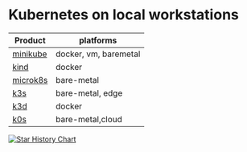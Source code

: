 # Kubernetes on local workstations

| Product | platforms |
| ------- | -------- |
| [minikube](./minikube/README.md)| docker, vm, baremetal|
| [kind](./kind/README.md)| docker |
| [microk8s](./microk8s/README.md)| bare-metal |
| [k3s](./k3s/README.md)| bare-metal, edge |
| [k3d](./k3d/README.md)| docker |
| [k0s](./k0s/README.md)| bare-metal,cloud|

[![Star History Chart](https://api.star-history.com/svg?repos=kubernetes-sigs/kind,k0sproject/k0s,kubernetes/minikube,canonical/microk8s,k3s-io/k3s,k3d-io/k3d&type=Date)](https://star-history.com/#kubernetes-sigs/kind&k0sproject/k0s&kubernetes/minikube&canonical/microk8s&k3s-io/k3s&k3d-io/k3d&Date)
